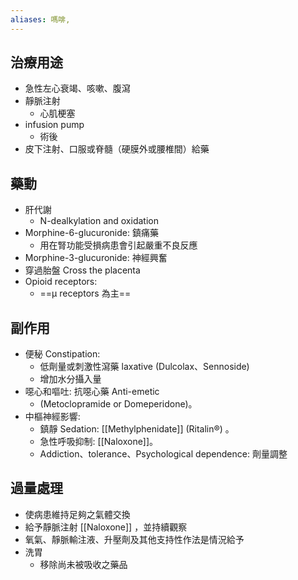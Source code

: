 ```yaml
---
aliases: 嗎啡,
---
```

## 治療用途
- 急性左心衰竭、咳嗽、腹瀉 
- 靜脈注射
	- 心肌梗塞
- infusion pump
	- 術後
- 皮下注射、口服或脊髓（硬膜外或腰椎間）給藥
## 藥動
- 肝代謝
	- N-dealkylation and oxidation
- Morphine-6-glucuronide: 鎮痛藥
	- 用在腎功能受損病患會引起嚴重不良反應
- Morphine-3-glucuronide: 神經興奮
- 穿過胎盤 Cross the placenta
- Opioid receptors:
	- ==μ receptors 為主==
## 副作用
- 便秘 Constipation: 
	- 低劑量或刺激性瀉藥 laxative (Dulcolax、Sennoside) 
	- 增加水分攝入量 
- 噁心和嘔吐: 抗噁心藥 Anti-emetic 
	- (Metoclopramide or Domeperidone)。 
- 中樞神經影響: 
	- 鎮靜 Sedation: [[Methylphenidate]] (Ritalin®) 。 
	- 急性呼吸抑制: [[Naloxone]]。 
	- Addiction、tolerance、Psychological dependence: 劑量調整
## 過量處理
- 使病患維持足夠之氣體交換
- 給予靜脈注射 [[Naloxone]] ，並持續觀察
- 氧氣、靜脈輸注液、升壓劑及其他支持性作法是情況給予
- 洗胃
	- 移除尚未被吸收之藥品